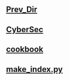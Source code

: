 ## [Prev_Dir](../)
## [CyberSec](/CyberSec)
## [cookbook](/cookbook)
## [make_index.py](make_index.py)
